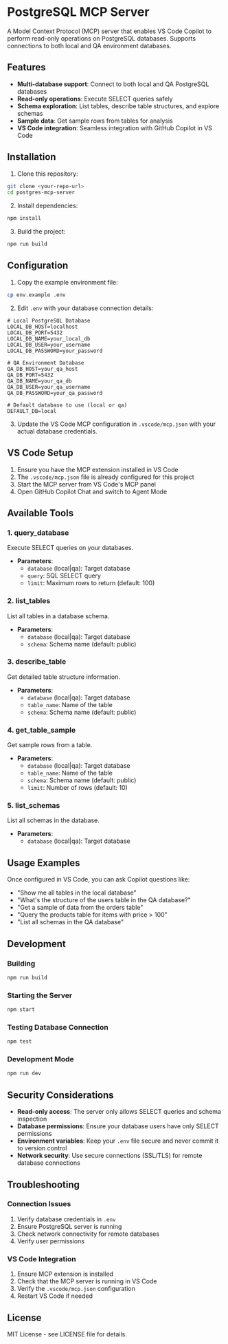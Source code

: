 # PostgreSQL MCP Server

A Model Context Protocol (MCP) server that enables VS Code Copilot to perform read-only operations on PostgreSQL databases. Supports connections to both local and QA environment databases.

## Features

- **Multi-database support**: Connect to both local and QA PostgreSQL databases
- **Read-only operations**: Execute SELECT queries safely
- **Schema exploration**: List tables, describe table structures, and explore schemas
- **Sample data**: Get sample rows from tables for analysis
- **VS Code integration**: Seamless integration with GitHub Copilot in VS Code

## Installation

1. Clone this repository:
```bash
git clone <your-repo-url>
cd postgres-mcp-server
```

2. Install dependencies:
```bash
npm install
```

3. Build the project:
```bash
npm run build
```

## Configuration

1. Copy the example environment file:
```bash
cp env.example .env
```

2. Edit `.env` with your database connection details:
```env
# Local PostgreSQL Database
LOCAL_DB_HOST=localhost
LOCAL_DB_PORT=5432
LOCAL_DB_NAME=your_local_db
LOCAL_DB_USER=your_username
LOCAL_DB_PASSWORD=your_password

# QA Environment Database
QA_DB_HOST=your_qa_host
QA_DB_PORT=5432
QA_DB_NAME=your_qa_db
QA_DB_USER=your_qa_username
QA_DB_PASSWORD=your_qa_password

# Default database to use (local or qa)
DEFAULT_DB=local
```

3. Update the VS Code MCP configuration in `.vscode/mcp.json` with your actual database credentials.

## VS Code Setup

1. Ensure you have the MCP extension installed in VS Code
2. The `.vscode/mcp.json` file is already configured for this project
3. Start the MCP server from VS Code's MCP panel
4. Open GitHub Copilot Chat and switch to Agent Mode

## Available Tools

### 1. query_database
Execute SELECT queries on your databases.
- **Parameters**: 
  - `database` (local|qa): Target database
  - `query`: SQL SELECT query
  - `limit`: Maximum rows to return (default: 100)

### 2. list_tables
List all tables in a database schema.
- **Parameters**:
  - `database` (local|qa): Target database
  - `schema`: Schema name (default: public)

### 3. describe_table
Get detailed table structure information.
- **Parameters**:
  - `database` (local|qa): Target database
  - `table_name`: Name of the table
  - `schema`: Schema name (default: public)

### 4. get_table_sample
Get sample rows from a table.
- **Parameters**:
  - `database` (local|qa): Target database
  - `table_name`: Name of the table
  - `schema`: Schema name (default: public)
  - `limit`: Number of rows (default: 10)

### 5. list_schemas
List all schemas in the database.
- **Parameters**:
  - `database` (local|qa): Target database

## Usage Examples

Once configured in VS Code, you can ask Copilot questions like:

- "Show me all tables in the local database"
- "What's the structure of the users table in the QA database?"
- "Get a sample of data from the orders table"
- "Query the products table for items with price > 100"
- "List all schemas in the QA database"

## Development

### Building
```bash
npm run build
```

### Starting the Server
```bash
npm start
```

### Testing Database Connection
```bash
npm test
```

### Development Mode
```bash
npm run dev
```

## Security Considerations

- **Read-only access**: The server only allows SELECT queries and schema inspection
- **Database permissions**: Ensure your database users have only SELECT permissions
- **Environment variables**: Keep your `.env` file secure and never commit it to version control
- **Network security**: Use secure connections (SSL/TLS) for remote database connections

## Troubleshooting

### Connection Issues
1. Verify database credentials in `.env`
2. Ensure PostgreSQL server is running
3. Check network connectivity for remote databases
4. Verify user permissions

### VS Code Integration
1. Ensure MCP extension is installed
2. Check that the MCP server is running in VS Code
3. Verify the `.vscode/mcp.json` configuration
4. Restart VS Code if needed

## License

MIT License - see LICENSE file for details.
